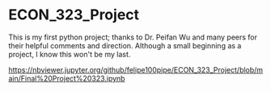 # ECON_323_Project

This is my first python project; thanks to Dr. Peifan Wu and many peers for their helpful comments and direction. Although a small beginning as a project, I know this won't be my last.
  
https://nbviewer.jupyter.org/github/felipe100pipe/ECON_323_Project/blob/main/Final%20Project%20323.ipynb
